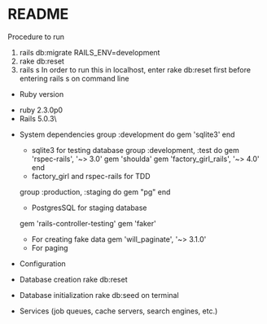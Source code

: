 # README
Procedure to run 
1. rails db:migrate RAILS_ENV=development
2. rake db:reset
3. rails s
In order to run this in localhost, enter rake db:reset first before entering rails s on command line

* Ruby version
- ruby 2.3.0p0
- Rails 5.0.3\
* System dependencies
  group :development do
    gem 'sqlite3'
  end
  - sqlite3 for testing database
  group :development, :test do
    gem 'rspec-rails', '~> 3.0'
    gem 'shoulda'
    gem 'factory_girl_rails', '~> 4.0'
  end
  - factory_girl and rspec-rails for TDD
  
  group :production, :staging do
    gem "pg"
  end
  - PostgresSQL for staging database

  gem 'rails-controller-testing'
  gem 'faker'
  - For creating fake data
  gem 'will_paginate', '~> 3.1.0'
  - For paging
  
* Configuration
  

* Database creation
  rake db:reset

* Database initialization
  rake db:seed on terminal

* Services (job queues, cache servers, search engines, etc.)


